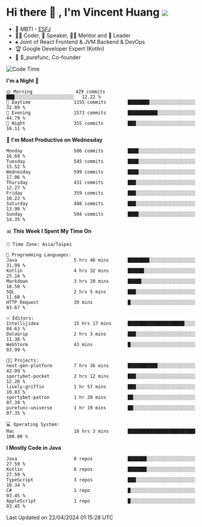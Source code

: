 # Hi there 👋 , I'm Vincent Huang ![](https://komarev.com/ghpvc/?username=Jian-Min-Huang)
- 👀 MBTI - [ESFJ](https://www.16personalities.com/esfj-personality)
- 👨‍💻 Coder, 🎤 Speaker, 👨‍🏫 Mentor and 🚀 Leader
- ♠️ Joint of React Frontend & JVM Backend & DevOps
- 🏆 Google Developer Expert (Kotlin)
- 💼 $_purefunc, Co-founder

<!--START_SECTION:waka-->
![Code Time](http://img.shields.io/badge/Code%20Time-3%2C638%20hrs%2052%20mins-blue)

**I'm a Night 🦉** 

```text
🌞 Morning                429 commits         ███░░░░░░░░░░░░░░░░░░░░░░   12.22 % 
🌆 Daytime                1155 commits        ████████░░░░░░░░░░░░░░░░░   32.89 % 
🌃 Evening                1573 commits        ███████████░░░░░░░░░░░░░░   44.79 % 
🌙 Night                  355 commits         ███░░░░░░░░░░░░░░░░░░░░░░   10.11 % 
```
📅 **I'm Most Productive on Wednesday** 

```text
Monday                   586 commits         ████░░░░░░░░░░░░░░░░░░░░░   16.69 % 
Tuesday                  545 commits         ████░░░░░░░░░░░░░░░░░░░░░   15.52 % 
Wednesday                599 commits         ████░░░░░░░░░░░░░░░░░░░░░   17.06 % 
Thursday                 431 commits         ███░░░░░░░░░░░░░░░░░░░░░░   12.27 % 
Friday                   359 commits         ███░░░░░░░░░░░░░░░░░░░░░░   10.22 % 
Saturday                 488 commits         ███░░░░░░░░░░░░░░░░░░░░░░   13.90 % 
Sunday                   504 commits         ████░░░░░░░░░░░░░░░░░░░░░   14.35 % 
```


📊 **This Week I Spent My Time On** 

```text
🕑︎ Time Zone: Asia/Taipei

💬 Programming Languages: 
Java                     5 hrs 46 mins       ████████░░░░░░░░░░░░░░░░░   31.99 % 
Kotlin                   4 hrs 32 mins       ██████░░░░░░░░░░░░░░░░░░░   25.16 % 
Markdown                 3 hrs 20 mins       █████░░░░░░░░░░░░░░░░░░░░   18.50 % 
SQL                      2 hrs 5 mins        ███░░░░░░░░░░░░░░░░░░░░░░   11.60 % 
HTTP Request             39 mins             █░░░░░░░░░░░░░░░░░░░░░░░░   03.67 % 

🔥 Editors: 
Intellijidea             15 hrs 17 mins      █████████████████████░░░░   84.63 % 
DataGrip                 2 hrs 3 mins        ███░░░░░░░░░░░░░░░░░░░░░░   11.38 % 
WebStorm                 43 mins             █░░░░░░░░░░░░░░░░░░░░░░░░   03.99 % 

🐱‍💻 Projects: 
next-gen-platform        7 hrs 36 mins       ███████████░░░░░░░░░░░░░░   42.09 % 
sportybet-pocket         2 hrs 12 mins       ███░░░░░░░░░░░░░░░░░░░░░░   12.20 % 
lively-griffin           1 hr 57 mins        ███░░░░░░░░░░░░░░░░░░░░░░   10.83 % 
sportybet-patron         1 hr 20 mins        ██░░░░░░░░░░░░░░░░░░░░░░░   07.39 % 
purefunc-universe        1 hr 19 mins        ██░░░░░░░░░░░░░░░░░░░░░░░   07.35 % 

💻 Operating System: 
Mac                      18 hrs 3 mins       █████████████████████████   100.00 % 
```

**I Mostly Code in Java** 

```text
Java                     8 repos             ███████░░░░░░░░░░░░░░░░░░   27.59 % 
Kotlin                   8 repos             ███████░░░░░░░░░░░░░░░░░░   27.59 % 
TypeScript               3 repos             ███░░░░░░░░░░░░░░░░░░░░░░   10.34 % 
C#                       1 repo              █░░░░░░░░░░░░░░░░░░░░░░░░   03.45 % 
AppleScript              1 repo              █░░░░░░░░░░░░░░░░░░░░░░░░   03.45 % 
```




 Last Updated on 22/04/2024 01:15:28 UTC
<!--END_SECTION:waka-->

